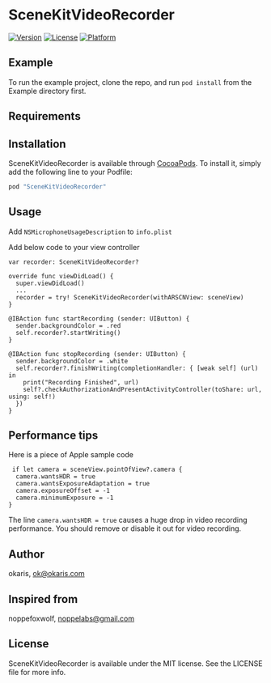 # SceneKitVideoRecorder

[![Version](https://img.shields.io/cocoapods/v/SceneKitVideoRecorder.svg?style=flat)](http://cocoapods.org/pods/SceneKitVideoRecorder)
[![License](https://img.shields.io/cocoapods/l/SceneKitVideoRecorder.svg?style=flat)](http://cocoapods.org/pods/SceneKitVideoRecorder)
[![Platform](https://img.shields.io/cocoapods/p/SceneKitVideoRecorder.svg?style=flat)](http://cocoapods.org/pods/SceneKitVideoRecorder)

## Example

To run the example project, clone the repo, and run `pod install` from the Example directory first.

## Requirements

## Installation

SceneKitVideoRecorder is available through [CocoaPods](http://cocoapods.org). To install
it, simply add the following line to your Podfile:

```ruby
pod "SceneKitVideoRecorder"
```

## Usage

Add `NSMicrophoneUsageDescription` to `info.plist`


Add below code to your view controller

```
var recorder: SceneKitVideoRecorder?

override func viewDidLoad() {
  super.viewDidLoad()
  ...
  recorder = try! SceneKitVideoRecorder(withARSCNView: sceneView)
}

@IBAction func startRecording (sender: UIButton) {
  sender.backgroundColor = .red
  self.recorder?.startWriting()
}

@IBAction func stopRecording (sender: UIButton) {
  sender.backgroundColor = .white
  self.recorder?.finishWriting(completionHandler: { [weak self] (url) in
    print("Recording Finished", url)
    self?.checkAuthorizationAndPresentActivityController(toShare: url, using: self!)
  })
}
```

## Performance tips

Here is a piece of Apple sample code

```
 if let camera = sceneView.pointOfView?.camera {
  camera.wantsHDR = true
  camera.wantsExposureAdaptation = true
  camera.exposureOffset = -1
  camera.minimumExposure = -1
}
```
The line ```camera.wantsHDR = true``` causes a huge drop in video recording performance. You should remove or disable it out for video recording.

## Author
okaris, ok@okaris.com

## Inspired from
noppefoxwolf, noppelabs@gmail.com

## License

SceneKitVideoRecorder is available under the MIT license. See the LICENSE file for more info.
